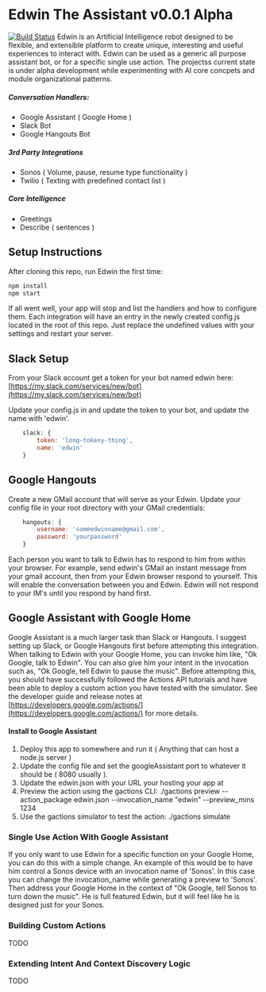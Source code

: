 # Edwin The Assistant v0.0.1 Alpha
[![Build Status](https://travis-ci.org/natelewis/edwin-the-assistant.svg?branch=master)](https://travis-ci.org/natelewis/edwin-the-assistant)
Edwin is an Artificial Intelligence robot designed to be flexible, and extensible platform to create unique, interesting and useful experiences to interact with.  Edwin can be used as a generic all purpose assistant bot, or for a specific single use action. The projectss current state is under alpha development while experimenting with AI core concpets and module organizational patterns.

##### Conversation Handlers:
 * Google Assistant ( Google Home )
 * Slack Bot
 * Google Hangouts Bot

##### 3rd Party Integrations 
 * Sonos ( Volume, pause, resume type functionality )
 * Twilio ( Texting with predefined contact list )

##### Core Intelligence
 * Greetings
 * Describe ( sentences )

## Setup Instructions
After cloning this repo, run Edwin the first time:

``` sh
npm install
npm start
```

If all went well, your app will stop and list the handlers and how to configure them.  Each integration will have an entry in the newly created config.js located in the root of this repo.  Just replace the undefined values with your settings and restart your server.

## Slack Setup
From your Slack account get a token for your bot named edwin here: [https://my.slack.com/services/new/bot](https://my.slack.com/services/new/bot)

Update your config.js in and update the token to your bot, and update the name with 'edwin'.

``` javascript
    slack: {
        token: 'long-tokeny-thing',
        name: 'edwin'
    }
```

## Google Hangouts
Create a new GMail account that will serve as your Edwin.  Update your config file in your root directory with your GMail credentials:

``` javascript
    hangouts: {
        username: 'someedwinname@gmail.com',
        password: 'yourpassword'
    }  
```

Each person you want to talk to Edwin has to respond to him from within your browser.  For example, send edwin's GMail an instant message from your gmail account, then from your Edwin browser respond to yourself.   This will enable the conversation between you and Edwin.  Edwin will not respond to your IM's until you respond by hand first.

## Google Assistant with Google Home
Google Assistant is a much larger task than Slack or Hangouts.  I suggest setting up Slack, or Google Hangouts first before attempting this integration.  When talking to Edwin with your Google Home, you can invoke him like, "Ok Google, talk to Edwin".  You can also give him your intent in the invocation such as, "Ok Google, tell Edwin to pause the music".   Before attempting this, you should have successfully followed the Actions API tutorials and have been able to deploy a custom action you have tested with the simulator.  See the developer guide and release notes at [https://developers.google.com/actions/](https://developers.google.com/actions/) for more details.

#### Install to Google Assistant
 1. Deploy this app to somewhere and run it ( Anything that can host a node.js server )
 1. Update the config file and set the googleAssistant port to whatever it should be ( 8080 usually ).
 1. Update the edwin.json with your URL your hosting your app at
 1. Preview the action using the gactions CLI: ./gactions preview --action_package edwin.json --invocation_name "edwin" --preview_mins 1234
 1. Use the gactions simulator to test the action: ./gactions simulate

### Single Use Action With Google Assistant
If you only want to use Edwin for a specific function on your Google Home, you can do this with a simple change.  An example of this would be to have him control a Sonos device with an invocation name of 'Sonos'.   In this case you can change the invocation_name while generating a preview to 'Sonos'.  Then address your Google Home in the context of "Ok Google, tell Sonos to turn down the music".   He is full featured Edwin, but it will feel like he is designed just for your Sonos.

### Building Custom Actions
TODO

### Extending Intent And Context Discovery Logic
TODO
